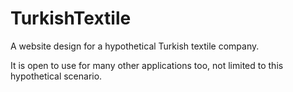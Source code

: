 # TurkishTextile
A website design for a hypothetical Turkish textile company.

It is open to use for many other applications too, not limited to this hypothetical scenario.
